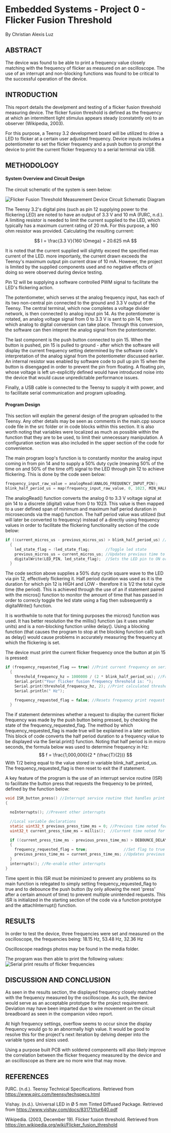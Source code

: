 # Embedded Systems - Project 0 - Flicker Fusion Threshold
By Christian Alexis Luz
## ABSTRACT
The device was found to be able to print a frequency value closely matching with the frequency of flicker as measured on an oscilloscope. The use of an interrupt and non-blocking functions was found to be critical to the successful operation of the device.
## INTRODUCTION
This report details the develpment and testing of a flicker fusion threshold measuring device. The flicker fusion threshold is defined as the frequency at which an intermittent light stimulus appears steady (constatntly on) to an observer (Wikipedia, 2003).

For this purpose, a Teensy 3.2 development board will be utilized to drive a LED to flicker at a certain user adjusted frequency. Device inputs includes a potentiometer to set the flicker frequency and a push button to prompt the device to print the current flicker frequency to a serial terminal via USB.

## METHODOLOGY

#### System Overview and Circuit Design
The circuit schematic of the system is seen below:

![Flicker Fusion Threshold Measurement Device Circuit Schematic Diagram](/media/circuit_schematic.JPG)

The Teensy 3.2's digital pins (such as pin 12 supplying power to the flickering LED) are noted to have an output of 3.3 V and 10 mA (PJRC, n.d.). A limiting resistor is needed to limit the current supplied to the LED, which typically has a maximum current rating of 20 mA. For this purpose, a 160 ohm resistor was provided. Calculating the resulting currrent:

$$
I = \frac{3.3 V}{160 \Omega} = 20.625 mA
$$

It is noted that the current supplied will slightly exceed the specified max current of the LED. more importanly, the current drawn exceeds the Teensy's maximum output pin current draw of 10 mA. However, the project is limited by the supplied components used and no negative effects of doing so were observed during device testing.

Pin 12 will be supplying a software controlled PWM signal to facilitate the LED's flickering action.

The potentiometer, which serves st the analog frequency input, has each of its two non-central pin connected to the ground and 3.3 V output of the Teensy. The central terminal, which now completes a voltage divider network, is then connected to analog input pin 14. As the potentiometer is rotated, an analog voltage signal from 0 to 3.3 V is sent to pin 14, from which analog to digital conversion can take place. Through this conversion, the software can then intepret the analog signal from the potentiometer.

The last component is the push button connected to pin 15. When the button is pushed, pin 15 is pulled to ground - after which the software will display the current frequency setting determined by the software code's interpretation of the analog signal from the potentiometer discussed earlier. An internal resistor was enabled by software code to pull up pin 15 when the button is disengaged in order to prevent the pin from floating. A floating pin, whose voltage is left un-explicitly defined would have introduced noise into the device that would cause unpredictable performance issues.

Finally, a USB cable is connected to the Teensy to supply it with power, and to facilitate serial communication and program uploading.

#### Program Design
This section will explain the general design of the program uploaded to the Teensy. Any other details may be seen as comments in the main.cpp source code file in the src folder or in code blocks within this section. It is also worth noting that variables were localized as much as possible within the function that they are to be used, to limit their unnecessary manipulation. A configuration section was also included in the upper section of the code for convenience.

The main program loop's function is to constantly monitor the analog input coming in from pin 14 and to supply a 50% duty cycle (meaning 50% of the time on and 50% of the time off) signal to the LED through pin 12 to achieve flickering. This is done by the code seen below:

```c
frequency_input_raw_value = analogRead(ANALOG_FREQUENCY_INPUT_PIN);                                     //Get raw digital value of analog input from potentiometer, 0 to 1023
blink_half_period_us = map(frequency_input_raw_value, 0, 1023, MIN_HALF_PERIOD_US, MAX_HALF_PERIOD_US); //Map raw potentiometer value to a half period duration in us
```
The analogRead() function converts the analog 0 to 3.3 V voltage signal at pin 14 to a discrete (digital) value from 0 to 1023. This value is then mapped to a user defined span of minimum and maximum half period duration in microseconds via the map() function. The half period value was utilized (but will later be converted to frequency) instead of a directly using frequency values in order to facilitate the flickering functionality section of the code below:
```c
if ((current_micros_us - previous_micros_us) > blink_half_period_us) //Code segment that handles flickering action of LED
  {
    led_state_flag = !led_state_flag;       //Toggle led state
    previous_micros_us = current_micros_us; //Updates previous time to facilitate correct flicker timing
    digitalWrite(LED_PIN, led_state_flag);  //Sets the LED pin to ON or OFF, depending on led_state_flag
  }
``` 
The code section above supplies a 50% duty cycle square wave to the LED via pin 12, effectively flickering it. Half period duration was used as it is the duration for which pin 12 is HIGH and LOW - therefore it is 1/2 the total cycle time (the period). This is achieved through the use of an if statement paired with the micros() function to monitor the amount of time that has passed in order to correcly toggle the led state using a flag then subsequently a digitalWrite() function.

It is worthwhile to note that for timing purposes the micros() function was used. It has better resolution the the millis() function (as it uses smaller units) and is a non-blocking function unlike delay(). Using a blocking function (that causes the program to stop at the blocking function call) such as delay() would cause problems in accurately measuring the frequency at which the flickering is set.

The device must print the current flicker frequency once the button at pin 15 is pressed:
```c
if (frequency_requested_flag == true) //Print current frequency on serial terminal when button is pressed
  {
    threshold_frequency_hz = 1000000 / (2 * blink_half_period_us); //Frequency is the reciprocal of twice the half period. Note 1 s = 1000000 us
    Serial.print("Your flicker fusion frequency threshold is: ");
    Serial.print(threshold_frequency_hz, 2); //Print calculated threshold frequency on serial terminal for user
    Serial.println(" Hz");

    frequency_requested_flag = false; //Resets frequency print request flag, until the next button press. Prevent blocking of the program
  }

```
The if statement determines whether a request to display the current flicker frequency was made by the push button being pressed, by checking the state of the frequency_requested_flag. The method by which frequency_requested_flag is made true will be explained in a later section.
This block of code converts the half period duration to a frequency value to be displayed via the Serial.print() function. Noting that half period is in micro seconds, the formula below was used to determine frequency in Hz:
$$
f = \frac{1,000,000}{2 * (\frac{T}{2})}
$$
With T/2 being equal to the value stored in variable blink_half_period_us. The frequency_requested_flag is then reset to exit the if statement.

A key feature of the program is the use of an interrupt service routine (ISR) to facilitate the button press that requests the frequency to be printed, defined by the function below:
```c
void ISR_button_press() //Interrupt service routine that handles print frequency request one the push button is pressed
{

  noInterrupts(); //Prevent other interrupts

  //Local variable declarations
  static uint32_t previous_press_time_ms = 0; //Previous time noted for debouncing
  uint32_t current_press_time_ms = millis();  //Current time noted for debouncing

  if ((current_press_time_ms - previous_press_time_ms) > DEBOUNCE_DELAY_MS) //Code segment that handles noting of frequency print request, with button debounce
  {
    frequency_requested_flag = true;                //Set flag to true to indicate a frequency print request at the main loop
    previous_press_time_ms = current_press_time_ms; //Updates previous time to facilitate correct debounce timing
  }
  interrupts(); //Re-enable other interrupts
}
```
Time spent in this ISR must be minimized to prevent any problems so its main function is relegated to simply setting frequency_requested_flag to true and to debounce the push button (by only allowing the next 'press' after a certain amount of time) to prevent multiple unintended requests. This ISR is initialized in the starting section of the code via a function prototype and the attachInterrupt() function.

## RESULTS
In order to test the device, three frequencies were set and measured on the oscilloscope, the frequencies being:
18.15 Hz, 53.48 Hz, 32.36 Hz

Oscilloscope readings photos may be found in the media folder.

The program was then able to print the following values:
![Serial print results of flicker frequencies](media/SerialPrintTestValues.JPG)



## DISCUSSION AND CONCLUSION
As seen in the results section, the displayed frequency closely matched with the frequency measured by the oscilloscope. As such, the device would serve as an acceptable prototype for the project requirement. Deviation may have been imparted due to wire movement on the circuit breadboard as seen in the companion video report.

At high frequency settings, overflow seems to occur since the display frequency would go to an abnormally high value. It would be good to resolve this for the project's next iteration by delving deeper into the variable types and sizes used.

Using a purpose built PCB with soldered components will also likely improve the correlation between the flicker frequency measured by the device and an oscilloscope as there are no more wire that may move.

## REFERENCES
PJRC. (n.d.). Teensy Technical Specifications. Retrieved from https://www.pjrc.com/teensy/techspecs.html

Vishay. (n.d.). Universal LED in Ø 5 mm Tinted Diffused Package. Retrieved from https://www.vishay.com/docs/83171/tlur640.pdf

Wikipedia. (2003, December 19). Flicker fusion threshold. Retrieved from https://en.wikipedia.org/wiki/Flicker_fusion_threshold